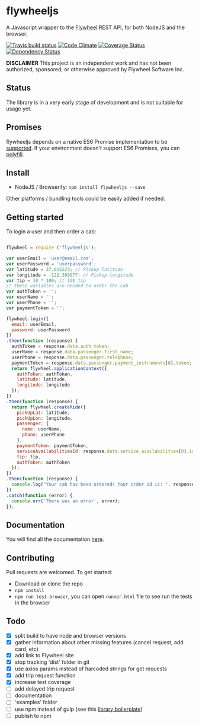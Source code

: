 # flywheeljs

A Javascript wrapper to the [Flywheel](http://flywheel.com/) REST API, for both NodeJS and the browser.

[![Travis build status](http://img.shields.io/travis/jchavarri/flywheeljs.svg?style=flat)](https://travis-ci.org/jchavarri/flywheeljs)
[![Code Climate](https://codeclimate.com/github/jchavarri/flywheeljs/badges/gpa.svg)](https://codeclimate.com/github/jchavarri/flywheeljs)
[![Coverage Status](https://coveralls.io/repos/github/jchavarri/flywheeljs/badge.svg?branch=master)](https://coveralls.io/github/jchavarri/flywheeljs?branch=master)
[![Dependency Status](https://david-dm.org/jchavarri/flywheeljs.svg)](https://david-dm.org/jchavarri/flywheeljs)

**DISCLAIMER** This project is an independent work and has not been authorized, sponsored, or otherwise approved by Flywheel Software Inc.

## Status

The library is in a very early stage of development and is not suitable for usage yet.

## Promises

flywheeljs depends on a native ES6 Promise implementation to be [supported](http://caniuse.com/promises).
If your environment doesn't support ES6 Promises, you can [polyfill](https://github.com/jakearchibald/es6-promise).

## Install

- NodeJS / Browserify: `npm install flywheeljs --save`

Other platforms / bundling tools could be easily added if needed.


## Getting started

To login a user and then order a cab:

```javascript

flywheel = require ('flywheeljs');

var userEmail = 'user@email.com';
var userPassword = 'userpassword';
var latitude = 37.615223; // Pickup latitude
var longitude = -122.389977; // Pickup longitude
var tip = 10 * 100; // 10$ tip
// These variables are needed to order the cab
var authToken = '';
var userName = '';
var userPhone = '';
var paymentToken = '';

flywheel.login({
  email: userEmail,
  password: userPassword
})
.then(function (response) {
  authToken = response.data.auth_token;
  userName = response.data.passenger.first_name;
  userPhone = response.data.passenger.telephone;
  paymentToken = response.data.passenger.payment_instruments[0].token;
  return flywheel.applicationContext({
    authToken: authToken,
    latitude: latitude,
    longitude: longitude
  });
})
.then(function (response) {
  return flywheel.createRide({
    pickUpLat: latitude,
    pickUpLon: longitude,
    passenger: {
      name: userName,
      phone: userPhone
    },
    paymentToken: paymentToken,
    serviceAvailabilitiesId: response.data.service_availabilities[0].id,
    tip: tip,
    authToken: authToken
  });
})
.then(function (response) {
  console.log("Your cab has been ordered! Your order id is: ", response.data.id);
})
.catch(function (error) {
  console.err('There was an error', error);
});

```

## Documentation

You will find all the documentation [here](docs/API.md).

## Contributing

Pull requests are welcomed. To get started:

-   Download or clone the repo
-   `npm install`
-   `npm run test-browser`, you can open `runner.html` file to see run the tests in the browser

## Todo

-   [x] split build to have node and browser versions
-   [x] gather information about other missing features (cancel request, add card, etc)
-   [x] add link to Flywheel site
-   [x] stop tracking 'dist' folder in git
-   [x] use axios params instead of harcoded strings for get requests
-   [x] add trip request function
-   [x] increase test coverage
-   [ ] add delayed trip request
-   [ ] documentation
-   [ ] 'examples' folder
-   [ ] use npm instead of gulp (see this [library boilerplate](https://github.com/gaearon/library-boilerplate))
-   [ ] publish to npm
